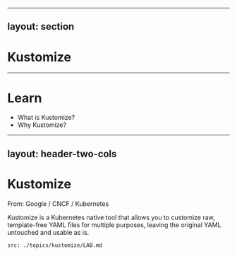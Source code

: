 
---
layout: section
---

# Kustomize

---

# Learn

- What is Kustomize?
- Why Kustomize?

---
layout: header-two-cols
---

# Kustomize

From: Google / CNCF / Kubernetes

Kustomize is a Kubernetes native tool that allows you to customize raw, template-free YAML files for multiple purposes, leaving the original YAML untouched and usable as is.

```
src: ./topics/kustomize/LAB.md
```
```
